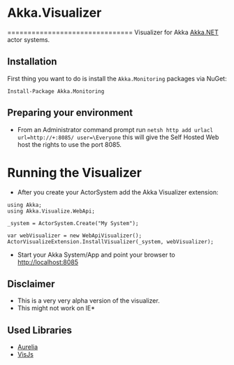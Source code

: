 # Akka.Visualizer
===============================
Visualizer for Akka [Akka.NET](https://github.com/akkadotnet/akka.net "Port of Akka actors for .NET") actor systems.

## Installation
First thing you want to do is install the `Akka.Monitoring` packages via NuGet:

```
Install-Package Akka.Monitoring
```

## Preparing your environment
* From an Administrator command prompt run
`netsh http add urlacl url=http://+:8085/ user=\Everyone`
this will give the Self Hosted Web host the rights to use the port 8085.

# Running the Visualizer
* After you create your ActorSystem add the Akka Visualizer extension:

```
using Akka;
using Akka.Visualize.WebApi;

_system = ActorSystem.Create("My System");

var webVisualizer = new WebApiVisualizer();
ActorVisualizeExtension.InstallVisualizer(_system, webVisualizer);
```
* Start your Akka System/App and point your browser to [http://localhost:8085](http://localhost:8085)


## Disclaimer
* This is a very very alpha version of the visualizer.
* This might not work on IE*

## Used Libraries
* [Aurelia](http://aurelia.io/)
* [VisJs](http://visjs.org/)
